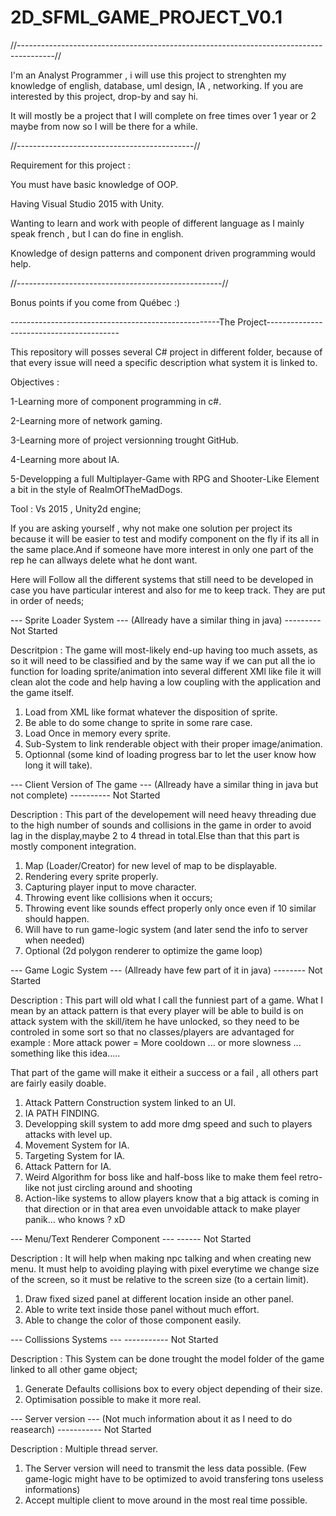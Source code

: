 # 2D_SFML_GAME_PROJECT_V0.1

//---------------------------------------------------------------------------------------//

I'm an Analyst Programmer , i will use this project to strenghten my knowledge of english, database, uml design, IA , networking. If you are interested by this project, drop-by and say hi.

It will mostly be a project that I will complete on free times over 1 year or 2  maybe from now so I will be there for a while.

//--------------------------------------------//

Requirement for this project :

You must have basic knowledge of OOP.

Having Visual Studio 2015 with Unity.

Wanting to learn and work with people of different language as I mainly speak french , but I can do fine in english.

Knowledge of design patterns and component driven programming would help.

//---------------------------------------------------//

Bonus points if you come from Québec :)

----------------------------------------------------The Project-----------------------------------------

This repository will posses several C# project in different folder, because of that every issue will need a specific description what system it is linked to.

Objectives :

1-Learning more of component programming in c#.

2-Learning more of network gaming.

3-Learning more of project versionning trought GitHub.

4-Learning more about IA.

5-Developping a full Multiplayer-Game with RPG and Shooter-Like Element a bit in the style of RealmOfTheMadDogs.

Tool : Vs 2015 , Unity2d engine;

If you are asking yourself , why not make one solution per project its because it will be easier to test and modify component on the fly if its all in the same place.And if someone have more interest in only one part of the rep he can allways delete what he dont want.

Here will Follow all the different systems that still need to be developed in case you have particular interest and also for me to keep track. They are put in order of needs;

--- Sprite Loader System --- (Allready have a similar thing in java) --------- Not Started

Descritpion : The game will most-likely end-up having too much assets, as so it will need to be classified and by the same way if we can put all the io function for loading sprite/animation into several different XMl like file it will clean alot the code and help having a low coupling with the application and the game itself.

1. Load from XML like format whatever the disposition of sprite.
2. Be able to do some change to sprite in some rare case.
3. Load Once in memory every sprite.
4. Sub-System to link renderable object with their proper image/animation.
5. Optionnal (some kind of loading progress bar to let the user know how long it will take).

--- Client Version of The game --- (Allready have a similar thing in java but not complete) ---------- Not Started

Description : This part of the developement will need heavy threading due to the high number of sounds and collisions in the game in order to avoid lag in the display,maybe 2 to 4 thread in total.Else than that this part is mostly component integration.

1. Map (Loader/Creator) for new level of map to be displayable.
2. Rendering every sprite properly.
3. Capturing player input to move character.
4. Throwing event like collisions when it occurs;
5. Throwing event like sounds effect properly only once even if 10 similar should happen.
6. Will have to run game-logic system (and later send the info to server when needed)
7. Optional (2d polygon renderer to optimize the game loop) 

--- Game Logic System --- (Allready have few part of it in java) -------- Not Started

Description : This part will old what I call the funniest part of a game. What I mean by an attack pattern is that every player will be able to build is on attack system with the skill/item he have unlocked, so they need to be controled in some sort so that no classes/players are advantaged for example : More attack power = More cooldown ... or more slowness ... something like this idea.....

That part of the game will make it eitheir a success or a fail , all others part are fairly easily doable.

1. Attack Pattern Construction system linked to an UI.
2. IA PATH FINDING.
3. Developping skill system to add more dmg speed and such to players attacks with level up.
4. Movement System for IA.
5. Targeting System for IA.
6. Attack Pattern for IA.
7. Weird Algorithm for boss like and half-boss like to make them feel retro-like not just circling around and shooting
8. Action-like systems to allow players know that a big attack is coming in that direction or in that area even unvoidable attack to make player panik... who knows ? xD

--- Menu/Text Renderer Component ---  ------ Not Started

Description : It will help when making npc talking and when creating new menu. It must help to avoiding playing with pixel everytime we change size of the screen, so it must be relative to the screen size (to a certain limit).

1. Draw fixed sized panel at different location inside an other panel.
2. Able to write text inside those panel without much effort.
3. Able to change the color of those component easily.

--- Collissions Systems --- ----------- Not Started

Description  : This System can be done trought the model folder of the game linked to all other game object;

1. Generate Defaults collisions box to every object depending of their size.
2. Optimisation possible to make it more real.

--- Server version --- (Not much information about it as I need to do reasearch) -----------  Not Started

Description : Multiple thread server.

1. The Server version will need to transmit the less data possible. (Few game-logic might have to be optimized to avoid transfering tons useless informations)
2. Accept multiple client to move around in the most real time possible.

